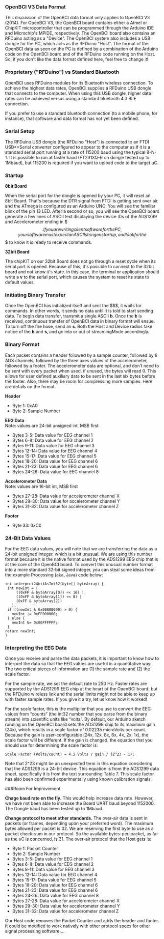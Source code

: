 ### OpenBCI V3 Data Format

This discussion of the OpenBCI data format only applies to OpenBCI V3 (2014). For OpenBCI V3, the OpenBCI board contains either a Atmel or ChipKIT microcontroller that can be programmed through the Arduino IDE and Microchip's MPIDE, respectively. The OpenBCI board also contains an RFDuino acting as a "Device". The OpenBCI system also includes a USB dongle for the PC, which acts as the RFDuino "Host". The format of the OpenBCI data as seen on the PC is defined by a combination of the Arduino code on the OpenBCI board and of the RFDuino code running on the Host. So, if you don't like the data format defined here, feel free to change it!

### Proprietary ("RFDuino") vs Standard Bluetooth

OpenBCI uses RFDuino modules for its Bluetooth wireless connection. To achieve the highest data rates, OpenBCI supplies a RFDuino USB dongle that connects to the computer. When using this USB dongle, higher data rates can be achieved versus using a standard bluetooth 4.0 BLE connection. 

If you prefer to use a standard bluetooth connection (to a mobile phone, for instance), that software and data format has not yet been defined.

### Serial Setup

The RFDuino USB dongle (the RFDuino "Host") is connected to an FTDI USB<>Serial converter configured to appear to the computer as if it is a standard serial port running at a rate of 115200 baud using the typical 8-N-1. It is possible to run at faster baud (FT231XQ-R on dongle tested up to 1Mbaud), but 115200 is required if you want to upload code to the target uC.

### Startup
**8bit Board**

When the serial port for the dongle is opened by your PC, it will reset an 8bit Board. That's because the DTR signal from FTDI is getting sent over air, and the ATmega is configured as an Arduino UNO. You will see the familiar blink of the pin 13 LED. After a second or so, you will see the OpenBCI board generate a few lines of ASCII text displaying the device IDs of the ADS1299 and Accelerometer ending in $$$. If you are writing client software for the PC, your software must expect an ASCII string on startup, and look for the $$$ to know it is ready to receive commands.

**32bit Board**

The chipKIT on our 32bit Board does not go through a reset cycle when its serial port is opened. Because of this, it's possible to connect to the 32bit board and not know it's state. In this case, the terminal or application should write a **v** to the serial port, which causes the system to reset its state to default values.
### Initiating Binary Transfer

Once the OpenBCI has initialized itself and sent the $$$, it waits for commands. In other words, it sends no data until it is told to start sending data. To begin data transfer, transmit a single ASCII **b**. Once the **b** is received, continuous transfer of OpenBCI data in binary format will ensue. To turn off the fire hose, send an **s**. Both the Host and Device radios take notice of the **b** and **s**, and go into or out of streamingMode accordingly. 

### Binary Format

Each packet contains a header followed by a sample counter, followed by 8 ADS channels, followed by the three axes values of the accelerometer, followed by a footer. The accelerometer data are optional, and don't need to be sent with every packet when used. if unused, the bytes will read 0. This allows for user defined auxiliary data to be sent in the last six bytes before the footer. Also, there may be room for compressing more samples. Here are details on the format.

**Header** 
 
* Byte 1: 0xA0  
* Byte 2: Sample Number

**EEG Data**  
Note: values are 24-bit unsigned int, MSB first

* Bytes 3-5: Data value for EEG channel 1  
* Bytes 6-8: Data value for EEG channel 2  
* Bytes 9-11: Data value for EEG channel 3  
* Bytes 12-14: Data value for EEG channel 4  
* Bytes 15-17: Data value for EEG channel 5  
* Bytes 18-20: Data value for EEG channel 6  
* Bytes 21-23: Data value for EEG channel 6  
* Bytes 24-26: Data value for EEG channel 8  

**Accelerometer Data**  
Note: values are 16-bit int, MSB first

* Bytes 27-28: Data value for accelerometer channel X  
* Bytes 29-30: Data value for accelerometer channel Y  
* Bytes 31-32: Data value for accelerometer channel Z  

**Footer**  

* Byte 33: 0xC0

### 24-Bit Data Values

For the EEG data values, you will note that we are transferring the data as a 24-bit unsigned integer, which is a bit unusual. We are using this number format because it is the native format used by the ADS1299 EEG chip that is at the core of the OpenBCI board. To convert this unusual number format into a more standard 32-bit signed integer, you can steal some ideas from the example Processing (aka, Java) code below:

    int interpret24bitAsInt32(byte[] byteArray) {     
     int newInt = (  
         ((0xFF & byteArray[0]) << 16) |  
         ((0xFF & byteArray[1]) << 8) |   
         (0xFF & byteArray[2])  
       );  
     if ((newInt & 0x00800000) > 0) {  
       newInt |= 0xFF000000;  
     } else {  
       newInt &= 0x00FFFFFF;  
     }  
    return newInt;  
    }  

### Interpreting the EEG Data

Once you receive and parse the data packets, it is important to know how to interpret the data so that the EEG values are useful in a quantitative way. The two critical pieces of information are (1) the sample rate and (2) the scale factor.

For the sample rate, we set the default rate to 250 Hz. Faster rates are supported by the ADS1299 EEG chip at the heart of the OpenBCI board, but the RFDuino wireless link and the serial limits might not be able to keep up with faster sample rates. If you give it a try, let us know how it worked!

For the scale factor, this is the multiplier that you use to convert the EEG values from “counts” (the int32 number that you parse from the binary stream) into scientific units like “volts”. By default, our Arduino sketch running on the OpenBCI board sets the ADS1299 chip to its maximum gain (24x), which results in a scale factor of 0.02235 microVolts per count. Because the gain is user-configurable (24x, 12x, 8x, 6x, 4x, 2x, 1x), the scale factor will be different. If the gain is changed, the equation that you should use for determining the scale factor is:

	Scale Factor (Volts/count) = 4.5 Volts / gain / (2^23 - 1);

Note that 2^23 might be an unexpected term in this equation considering that the ADS1299 is a 24-bit device. This equation is from the ADS1299 data sheet, specifically it is from the text surrounding Table 7. This scale factor has also been confirmed experimentally using known calibration signals.

###Room For Improvement

**Chage baud rate on the fly.**  This would help increase data rate. However, we have not been able to increase the Board UART baud beyond 1152000. The Dongle baud has been tested up to 1Mbaud.

**Change protocol to meet other standards.** The over-air data is sent in packets (or frames, depending upon your preferred word). The maximum bytes allowed per packet is 32. We are reserving the first byte to use as a packet check-sum in our protocol. So the available bytes-per-packet, as far as the uC is concerned, is 31. The over-air protocol that the Host gets is:

* Byte 1: Packet Counter
* Byte 2: Sample Number
* Bytes 3-5: Data value for EEG channel 1  
* Bytes 6-8: Data value for EEG channel 2  
* Bytes 9-11: Data value for EEG channel 3  
* Bytes 12-14: Data value for EEG channel 4  
* Bytes 15-17: Data value for EEG channel 5  
* Bytes 18-20: Data value for EEG channel 6  
* Bytes 21-23: Data value for EEG channel 6  
* Bytes 24-26: Data value for EEG channel 8  
* Bytes 27-28: Data value for accelerometer channel X  
* Bytes 29-30: Data value for accelerometer channel Y  
* Bytes 31-32: Data value for accelerometer channel Z 

Our Host code removes the Packet Counter and adds the header and footer. It could be modified to work natively with other protocol specs for other signal processing software....